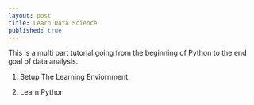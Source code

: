 ```yaml
---
layout: post
title: Learn Data Science
published: true
---
```

This is a multi part tutorial going from the beginning of Python to the end goal of data analysis.

1. Setup The Learning Enviornment

2. Learn Python
